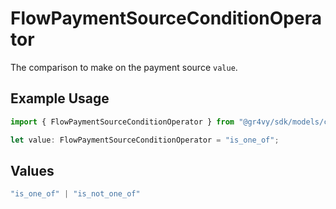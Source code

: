 # FlowPaymentSourceConditionOperator

The comparison to make on the payment source `value`.

## Example Usage

```typescript
import { FlowPaymentSourceConditionOperator } from "@gr4vy/sdk/models/components";

let value: FlowPaymentSourceConditionOperator = "is_one_of";
```

## Values

```typescript
"is_one_of" | "is_not_one_of"
```